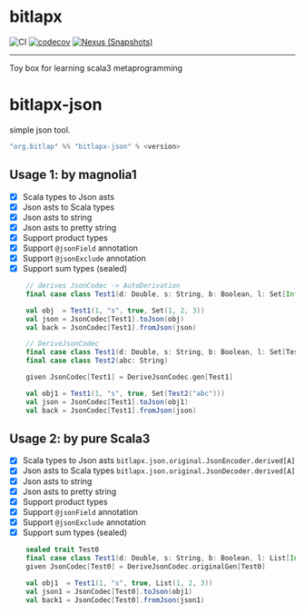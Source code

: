 # bitlapx

![CI][Badge-CI]  [![codecov][Badge-Codecov]][Link-Codecov]   [![Nexus (Snapshots)][Badge-Snapshots]][Link-Snapshots] 

[Badge-CI]: https://github.com/bitlap/bitlapx/actions/workflows/ScalaCI.yml/badge.svg
[Badge-Codecov]: https://codecov.io/gh/bitlap/bitlapx/branch/master/graph/badge.svg?token=IA596YRTOT
[Badge-Snapshots]: https://img.shields.io/nexus/s/org.bitlap/bitlapx-json_3?server=https%3A%2F%2Fs01.oss.sonatype.org

[Link-Codecov]: https://codecov.io/gh/bitlap/bitlapx
[Link-Snapshots]: https://s01.oss.sonatype.org/content/repositories/snapshots/org/bitlap/bitlapx

----

Toy box for learning scala3 metaprogramming


# bitlapx-json

simple json tool.

```scala
"org.bitlap" %% "bitlapx-json" % <version>
```

## Usage 1: by magnolia1
- [x] Scala types to Json asts
- [x] Json asts to Scala types
- [x] Json asts to string
- [x] Json asts to pretty string
- [x] Support product types
- [x] Support `@jsonField` annotation
- [x] Support `@jsonExclude` annotation
- [x] Support sum types (sealed)

```scala
    // derives JsonCodec -> AutoDerivation
    final case class Test1(d: Double, s: String, b: Boolean, l: Set[Int]) derives JsonCodec

    val obj  = Test1(1, "s", true, Set(1, 2, 3))
    val json = JsonCodec[Test1].toJson(obj)
    val back = JsonCodec[Test1].fromJson(json)

    // DeriveJsonCodec
    final case class Test1(d: Double, s: String, b: Boolean, l: Set[Test2])
    final case class Test2(abc: String)

    given JsonCodec[Test1] = DeriveJsonCodec.gen[Test1]

    val obj1 = Test1(1, "s", true, Set(Test2("abc")))
    val json = JsonCodec[Test1].toJson(obj1)
    val back = JsonCodec[Test1].fromJson(json)
```

## Usage 2: by pure Scala3
- [x] Scala types to Json asts `bitlapx.json.original.JsonEncoder.derived[A]`
- [x] Json asts to Scala types `bitlapx.json.original.JsonDecoder.derived[A]`
- [x] Json asts to string
- [x] Json asts to pretty string
- [x] Support product types
- [x] Support `@jsonField` annotation
- [x] Support `@jsonExclude` annotation
- [x] Support sum types (sealed)

```scala
    sealed trait Test0
    final case class Test1(d: Double, s: String, b: Boolean, l: List[Int]) extends Test0
    given JsonCodec[Test0] = DeriveJsonCodec.originalGen[Test0]
    
    val obj1  = Test1(1, "s", true, List(1, 2, 3))
    val json1 = JsonCodec[Test0].toJson(obj1)
    val back1 = JsonCodec[Test0].fromJson(json1)
```